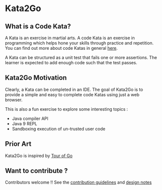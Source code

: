 # Kata2Go

## What is a Code Kata?

A Kata is an exercise in martial arts. A code Kata is an exercise in programming which helps hone your skills through practice and repetition. You can find out more about code Katas in general [here](http://codekata.pragprog.com).

A Kata can be structured as a unit test that fails one or more assertions. The learner is expected to add enough code such that the test passes. 

## Kata2Go Motivation

Clearly, a Kata can be completed in an IDE. The goal of Kata2Go is to provide a simple and easy to complete code Katas using just a web browser.

This is also a fun exercise to explore some interesting topics :
* Java compiler API
* Java 9 REPL
* Sandboxing execution of un-trusted user code

## Prior Art

Kata2Go is inspired by [Tour of Go](https://tour.golang.org/welcome/1)

## Want to contribute ?

Contributors welcome !! See the [contribution guidelines](https://github.com/epsstan/kata2go/blob/dev/CONTRIBUTING.md) and [design notes](https://github.com/epsstan/kata2go/blob/dev/NOTES.md)
